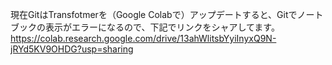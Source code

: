 現在GitはTransfotmerを（Google Colabで）アップデートすると、Gitでノートブックの表示がエラーになるので、下記でリンクをシャアしてます。
https://colab.research.google.com/drive/13ahWlitsbYyiInyxQ9N-jRYd5KV9OHDG?usp=sharing 
